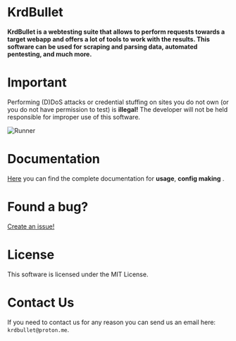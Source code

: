# KrdBullet

**KrdBullet is a webtesting suite that allows to perform requests towards a target webapp and offers a lot of tools to work with the results. This software can be used for **scraping** and **parsing data**, automated **pentesting**, and much more.**

# Important 

Performing (D)DoS attacks or credential stuffing on sites you do not own (or you do not have permission to test) is **illegal!** The developer will not be held responsible for improper use of this software.

![Runner](https://i.ibb.co/mcY98q4/Screenshot-2024-02-10-22-49-17-654-org-krdbullet-krdbullet.jpg)

# Documentation

[Here](https://krdbullet.rf.gd) you can find the complete documentation for **usage**, **config making** .

# Found a bug?
[Create an issue!](https://help.github.com/en/articles/creating-an-issue)

# License
This software is licensed under the MIT License.

# Contact Us

If you need to contact us for any reason you can send us an email here: `krdbullet@proton.me`.
